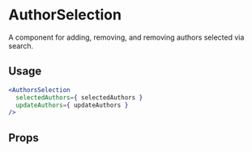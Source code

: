 # AuthorSelection
A component for adding, removing, and removing authors selected via search.

## Usage
```jsx
<AuthorsSelection
  selectedAuthors={ selectedAuthors }
  updateAuthors={ updateAuthors }
/>
```

## Props
